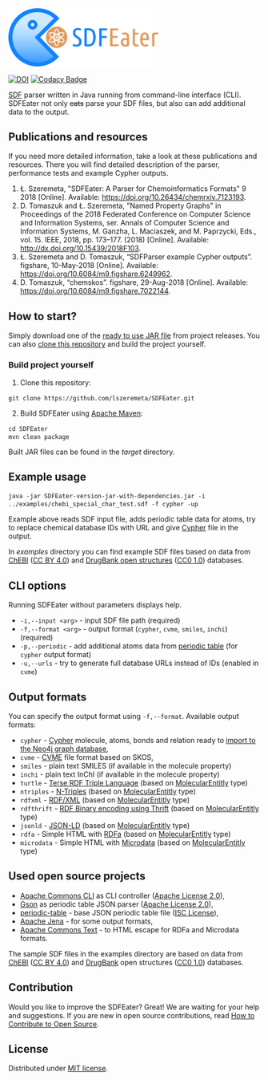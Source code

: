 <img src="https://raw.githubusercontent.com/lszeremeta/SDFEater/master/logo/SDFEater.png" alt="SDFEater logo" width="300">

[![DOI](https://zenodo.org/badge/DOI/10.5281/zenodo.1467892.svg)](https://doi.org/10.5281/zenodo.1467892) [![Codacy Badge](https://api.codacy.com/project/badge/Grade/fc5d5e2e22ce4616a041d97cdf1f3a11)](https://www.codacy.com/app/l-szeremeta-dev/SDFEater?utm_source=github.com&amp;utm_medium=referral&amp;utm_content=lszeremeta/SDFEater&amp;utm_campaign=Badge_Grade)

[SDF](https://pubs.acs.org/doi/abs/10.1021/ci00007a012) parser written in Java running from command-line interface (CLI). SDFEater not only ~~eats~~ parse your SDF files, but also can add additional data to the output.

## Publications and resources
If you need more detailed information, take a look at these publications and resources. There you will find detailed description of the parser, performance tests and example Cypher outputs.

1. Ł. Szeremeta, "SDFEater: A Parser for Chemoinformatics Formats"
9 2018 [Online]. Available: https://doi.org/10.26434/chemrxiv.7123193.
2. D. Tomaszuk and Ł. Szeremeta, "Named Property Graphs" in Proceedings of the 2018 Federated Conference on Computer Science and Information Systems, ser. Annals of Computer Science and
Information Systems, M. Ganzha, L. Maciaszek, and M. Paprzycki, Eds., vol. 15. IEEE, 2018, pp. 173–177. (2018) [Online]. Available: http://dx.doi.org/10.15439/2018F103.
3. Ł. Szeremeta and D. Tomaszuk, “SDFParser example Cypher outputs”. figshare, 10-May-2018 [Online]. Available: https://doi.org/10.6084/m9.figshare.6249962.
4. D. Tomaszuk, “chemskos”. figshare, 29-Aug-2018 [Online]. Available: https://doi.org/10.6084/m9.figshare.7022144.

## How to start?
Simply download one of the [ready to use JAR file](https://github.com/lszeremeta/SDFEater/releases) from project releases. You can also [clone this repository](https://help.github.com/articles/cloning-a-repository/) and build the project yourself.

### Build project yourself

1. Clone this repository:
```
git clone https://github.com/lszeremeta/SDFEater.git
```

2. Build SDFEater using [Apache Maven](https://maven.apache.org/):
```
cd SDFEater
mvn clean package
```

Built JAR files can be found in the _target_ directory.

## Example usage
```
java -jar SDFEater-version-jar-with-dependencies.jar -i ../examples/chebi_special_char_test.sdf -f cypher -up
```
Example above reads SDF input file, adds periodic table data for atoms, try to replace chemical database IDs with URL and give [Cypher](https://neo4j.com/developer/cypher-query-language/) file in the output.

In _examples_ directory you can find example SDF files based on data from [ChEBI](https://www.ebi.ac.uk/chebi/init.do) ([CC BY 4.0](https://creativecommons.org/licenses/by/4.0/)) and [DrugBank  open structures](https://www.drugbank.ca/releases/latest#open-data) ([CC0 1.0](https://creativecommons.org/publicdomain/zero/1.0/)) databases.

## CLI options
Running SDFEater without parameters displays help.

* `-i,--input <arg>` - input SDF file path (required)
* `-f,--format <arg>` - output format (`cypher`, `cvme`, `smiles`, `inchi`) (required)
* `-p,--periodic` - add additional atoms data from [periodic table](https://github.com/lszeremeta/SDFEater/blob/master/src/main/resources/pl/edu/uwb/ii/sdfeater/periodic_table.json) (for `cypher` output format)
* `-u,--urls` - try to generate full database URLs instead of IDs (enabled in `cvme`)

## Output formats
You can specify the output format using `-f,--format`. Available output formats:
* `cypher` - [Cypher](https://neo4j.com/developer/cypher-query-language/) molecule, atoms, bonds and relation ready to [import to the Neo4j graph database](https://neo4j.com/developer/kb/export-sub-graph-to-cypher-and-import/),
* `cvme` - [CVME](http://cs.aalto.fi/en/current/events/2017-09-22-002/) file format based on SKOS,
* `smiles` - plain text SMILES (if available in the molecule property)
* `inchi` - plain text InChI (if available in the molecule property)
* `turtle` - [Terse RDF Triple Language](https://www.w3.org/TR/turtle/) (based on [MolecularEntitly](https://bioschemas.org/types/MolecularEntity/) type)
* `ntriples` - [N-Triples](https://www.w3.org/TR/n-triples/) (based on [MolecularEntitly](https://bioschemas.org/types/MolecularEntity/) type)
* `rdfxml` - [RDF/XML](https://www.w3.org/TR/rdf-syntax-grammar/) (based on [MolecularEntitly](https://bioschemas.org/types/MolecularEntity/) type)
* `rdfthrift` - [RDF Binary encoding using Thrift](https://afs.github.io/rdf-thrift/rdf-binary-thrift.html) (based on [MolecularEntitly](https://bioschemas.org/types/MolecularEntity/) type)
* `jsonld` - [JSON-LD](https://json-ld.org/) (based on [MolecularEntitly](https://bioschemas.org/types/MolecularEntity/) type)
* `rdfa` - Simple HTML with [RDFa](http://rdfa.info/) (based on [MolecularEntitly](https://bioschemas.org/types/MolecularEntity/) type)
* `microdata` - Simple HTML with [Microdata](https://www.w3.org/TR/microdata/) (based on [MolecularEntitly](https://bioschemas.org/types/MolecularEntity/) type)

## Used open source projects
- [Apache Commons CLI](https://github.com/apache/commons-cli) as CLI controller ([Apache License 2.0](https://www.apache.org/licenses/LICENSE-2.0)),
- [Gson](https://github.com/google/gson) as periodic table JSON parser ([Apache License 2.0](https://www.apache.org/licenses/LICENSE-2.0)),
- [periodic-table](https://github.com/andrejewski/periodic-table) - base JSON periodic table file ([ISC License](https://choosealicense.com/licenses/isc/)),
- [Apache Jena](https://jena.apache.org/) - for some output formats,
- [Apache Commons Text](https://commons.apache.org/proper/commons-text/) - to HTML escape for RDFa and Microdata formats.

The sample SDF files in the examples directory are based on data from [ChEBI](https://www.ebi.ac.uk/chebi/init.do) ([CC BY 4.0](https://creativecommons.org/licenses/by/4.0/)) and [DrugBank](https://www.drugbank.ca/releases/latest#open-data) open structures ([CC0 1.0](https://creativecommons.org/publicdomain/zero/1.0/)) databases.

## Contribution
Would you like to improve the SDFEater? Great! We are waiting for your help and suggestions. If you are new in open source contributions, read [How to Contribute to Open Source](https://opensource.guide/how-to-contribute/).

## License
Distributed under [MIT license](https://github.com/lszeremeta/chebi-sdf-parser/blob/master/LICENSE.txt).

